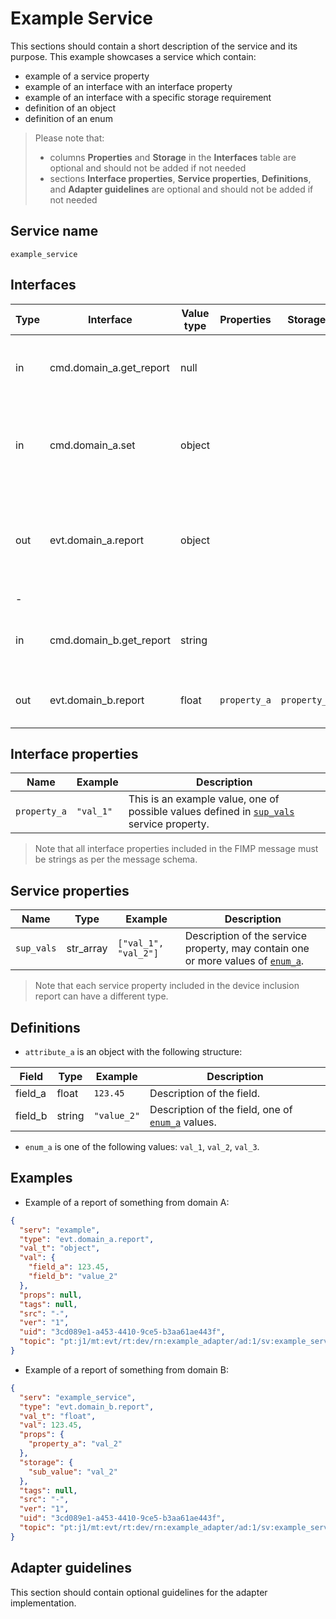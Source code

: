 # Example Service

This sections should contain a short description of the service and its purpose. This example showcases a service which contain: 
* example of a service property
* example of an interface with an interface property
* example of an interface with a specific storage requirement
* definition of an object
* definition of an enum

> Please note that:
> * columns **Properties** and **Storage** in the **Interfaces** table are optional and should not be added if not needed
> * sections **Interface properties**, **Service properties**, **Definitions**, and **Adapter guidelines** are optional and should not be added if not needed

## Service name

`example_service`

## Interfaces

| Type | Interface               | Value type | Properties   | Storage      | Description                                                                           |
|------|-------------------------|------------|--------------|--------------|---------------------------------------------------------------------------------------|
| in   | cmd.domain_a.get_report | null       |              |              | Requests a report of something from domain A.                                         |
| in   | cmd.domain_a.set        | object     |              |              | Sets something in domain A, see definition of [`object_a`](#definitions) object.      |
| out  | evt.domain_a.report     | object     |              |              | Reports something from domain A, see definition of [`object_a`](#definitions) object. |
| -    |                         |            |              |              |                                                                                       |
| in   | cmd.domain_b.get_report | string     |              |              | Requests a report of something from domain B.                                         |
| out  | evt.domain_b.report     | float      | `property_a` | `property_a` | Reports something from domain B.                                                      |

## Interface properties

| Name         | Example   | Description                                                                                                     |
|--------------|-----------|-----------------------------------------------------------------------------------------------------------------|
| `property_a` | `"val_1"` | This is an example value, one of possible values defined in [`sup_vals`](#service-properties) service property. |

> Note that all interface properties included in the FIMP message must be strings as per the message schema.

## Service properties

| Name       | Type      | Example              | Description                                                                                      |
|------------|-----------|----------------------|--------------------------------------------------------------------------------------------------|
| `sup_vals` | str_array | `["val_1", "val_2"]` | Description of the service property, may contain one or more values of [`enum_a`](#definitions). |

> Note that each service property included in the device inclusion report can have a different type.

## Definitions

* `attribute_a` is an object with the following structure:

| Field   | Type   | Example     | Description                                                       |
|---------|--------|-------------|-------------------------------------------------------------------|
| field_a | float  | `123.45`    | Description of the field.                                         |
| field_b | string | `"value_2"` | Description of the field, one of [`enum_a`](#definitions) values. |

* `enum_a` is one of the following values: `val_1`, `val_2`, `val_3`.

## Examples

* Example of a report of something from domain A:

```json
{
  "serv": "example",
  "type": "evt.domain_a.report",
  "val_t": "object",
  "val": {
    "field_a": 123.45,
    "field_b": "value_2"
  },
  "props": null,
  "tags": null,
  "src": "-",
  "ver": "1",
  "uid": "3cd089e1-a453-4410-9ce5-b3aa61ae443f",
  "topic": "pt:j1/mt:evt/rt:dev/rn:example_adapter/ad:1/sv:example_service/ad:1"
}
```

* Example of a report of something from domain B:

```json
{
  "serv": "example_service",
  "type": "evt.domain_b.report",
  "val_t": "float",
  "val": 123.45,
  "props": {
    "property_a": "val_2"
  },
  "storage": {
    "sub_value": "val_2"
  },
  "tags": null,
  "src": "-",
  "ver": "1",
  "uid": "3cd089e1-a453-4410-9ce5-b3aa61ae443f",
  "topic": "pt:j1/mt:evt/rt:dev/rn:example_adapter/ad:1/sv:example_service/ad:1"
}
```

## Adapter guidelines

This section should contain optional guidelines for the adapter implementation.